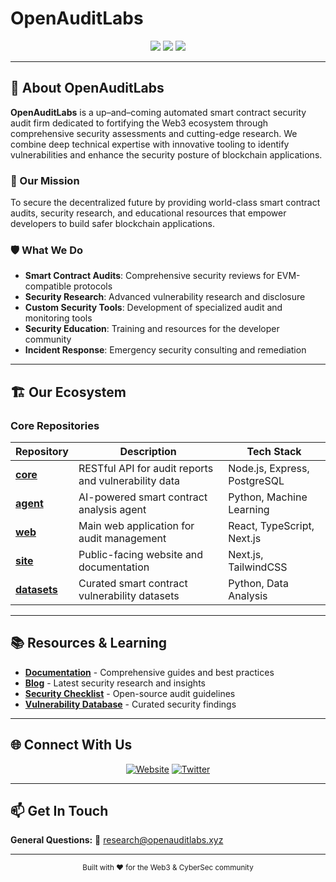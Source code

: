 # OpenAuditLabs

<div align="center">
  <img src="https://img.shields.io/badge/Smart%20Contract-Security-blue?style=for-the-badge" />
  <img src="https://img.shields.io/badge/Blockchain-Audits-green?style=for-the-badge" />
  <img src="https://img.shields.io/badge/DeFi-Security-orange?style=for-the-badge" />
</div>

---

## 🔐 About OpenAuditLabs

**OpenAuditLabs** is a up–and–coming automated smart contract security audit firm dedicated to fortifying the Web3 ecosystem through comprehensive security assessments and cutting-edge research. We combine deep technical expertise with innovative tooling to identify vulnerabilities and enhance the security posture of blockchain applications.

### 🎯 Our Mission
To secure the decentralized future by providing world-class smart contract audits, security research, and educational resources that empower developers to build safer blockchain applications.

### 🛡️ What We Do
- **Smart Contract Audits**: Comprehensive security reviews for EVM-compatible protocols
- **Security Research**: Advanced vulnerability research and disclosure
- **Custom Security Tools**: Development of specialized audit and monitoring tools
- **Security Education**: Training and resources for the developer community
- **Incident Response**: Emergency security consulting and remediation

---

## 🏗️ Our Ecosystem

### Core Repositories

| Repository | Description | Tech Stack |
|------------|-------------|------------|
| **[core](https://github.com/OpenAuditLabs/core)** | RESTful API for audit reports and vulnerability data | Node.js, Express, PostgreSQL |
| **[agent](https://github.com/OpenAuditLabs/agent)** | AI-powered smart contract analysis agent | Python, Machine Learning |
| **[web](https://github.com/OpenAuditLabs/web)** | Main web application for audit management | React, TypeScript, Next.js |
| **[site](https://github.com/OpenAuditLabs/site)** | Public-facing website and documentation | Next.js, TailwindCSS |
| **[datasets](https://github.com/OpenAuditLabs/datasets)** | Curated smart contract vulnerability datasets | Python, Data Analysis |

---

## 📚 Resources & Learning

- **[Documentation](https://docs.openauditlabs.xyz)** - Comprehensive guides and best practices
- **[Blog](https://blog.openauditlabs.xyz)** - Latest security research and insights
- **[Security Checklist](https://checklist.openauditlabs.xyz)** - Open-source audit guidelines
- **[Vulnerability Database](https://vulndb.openauditlabs.xyz)** - Curated security findings

---

## 🌐 Connect With Us

<div align="center">

[![Website](https://img.shields.io/badge/Website-openauditlabs.xyz-blue?style=for-the-badge)](https://openauditlabs.xyz)
[![Twitter](https://img.shields.io/badge/Twitter-@OpenAuditLabs-1DA1F2?style=for-the-badge&logo=twitter)](https://twitter.com/openauditlabs)

</div>

---

## 📫 Get In Touch

**General Questions:** 💬 [research@openauditlabs.xyz](mailto:research@openauditlabs.xyz)

---

<div align="center">
  <sub>Built with ❤️ for the Web3 & CyberSec community</sub>
</div>
